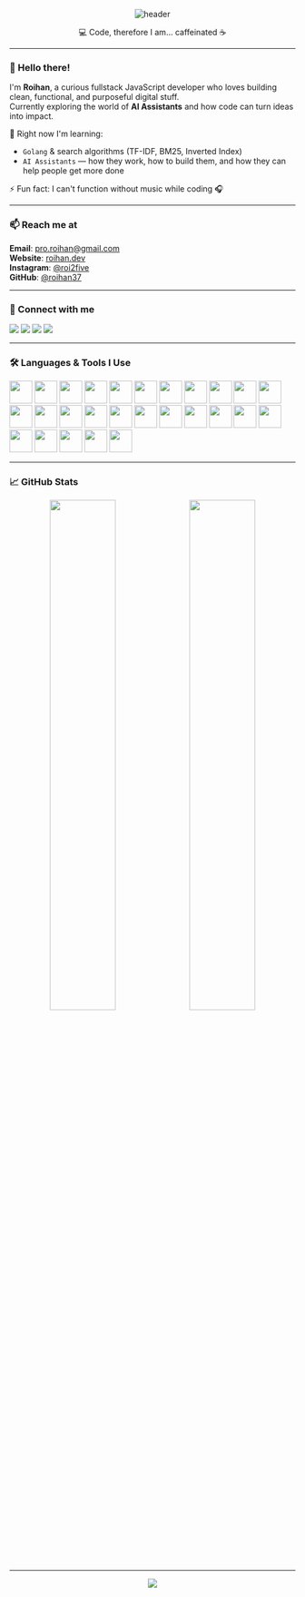 <!-- Header -->
<p align="center">
  <img src="https://capsule-render.vercel.app/api?type=waving&color=0:00C9FF,100:92FE9D&height=200&section=header&text=Roihan%20Salsabila&fontSize=40&fontColor=ffffff&animation=fadeIn" alt="header"/>
</p>

<p align="center">
  💻 Code, therefore I am... caffeinated ☕  
</p>

---

### 👋 Hello there!

I'm **Roihan**, a curious fullstack JavaScript developer who loves building clean, functional, and purposeful digital stuff.  
Currently exploring the world of **AI Assistants** and how code can turn ideas into impact.

🌱 Right now I'm learning:  
- `Golang` & search algorithms (TF-IDF, BM25, Inverted Index)  
- `AI Assistants` — how they work, how to build them, and how they can help people get more done

⚡ Fun fact: I can't function without music while coding 🎧

---

### 📫 Reach me at

**Email**: pro.roihan@gmail.com  
**Website**: [roihan.dev](https://blog-iota-nine-38.vercel.app/)  
**Instagram**: [@roi2five](https://instagram.com/roi2five)  
**GitHub**: [@roihan37](https://github.com/roihan37)

---

### 🤝 Connect with me

<p align="left">
  <a href="mailto:pro.roihan@gmail.com"><img src="https://img.shields.io/badge/Gmail-D14836?style=for-the-badge&logo=gmail&logoColor=white"/></a>
  <a href="https://blog-iota-nine-38.vercel.app/"><img src="https://img.shields.io/badge/Website-0A0A0A?style=for-the-badge&logo=vercel&logoColor=white"/></a>
  <a href="https://instagram.com/roi2five"><img src="https://img.shields.io/badge/Instagram-E4405F?style=for-the-badge&logo=instagram&logoColor=white"/></a>
  <a href="https://github.com/roihan37"><img src="https://img.shields.io/badge/GitHub-100000?style=for-the-badge&logo=github&logoColor=white"/></a>
</p>

---

### 🛠️ Languages & Tools I Use

<p align="left">
  <img src="https://cdn.jsdelivr.net/gh/devicons/devicon/icons/javascript/javascript-original.svg" width="40" height="40"/>
  <img src="https://cdn.jsdelivr.net/gh/devicons/devicon/icons/typescript/typescript-original.svg" width="40" height="40"/>
  <img src="https://cdn.jsdelivr.net/gh/devicons/devicon/icons/nodejs/nodejs-original.svg" width="40" height="40"/>
  <img src="https://cdn.jsdelivr.net/gh/devicons/devicon/icons/react/react-original.svg" width="40" height="40"/>
  <img src="https://cdn.jsdelivr.net/gh/devicons/devicon/icons/nextjs/nextjs-original.svg" width="40" height="40"/>
  <img src="https://cdn.jsdelivr.net/gh/devicons/devicon/icons/express/express-original.svg" width="40" height="40"/>
  <img src="https://cdn.jsdelivr.net/gh/devicons/devicon/icons/graphql/graphql-plain.svg" width="40" height="40"/>
  <img src="https://cdn.jsdelivr.net/gh/devicons/devicon/icons/postgresql/postgresql-original.svg" width="40" height="40"/>
  <img src="https://cdn.jsdelivr.net/gh/devicons/devicon/icons/mongodb/mongodb-original.svg" width="40" height="40"/>
  <img src="https://cdn.jsdelivr.net/gh/devicons/devicon/icons/firebase/firebase-plain.svg" width="40" height="40"/>
  <img src="https://cdn.jsdelivr.net/gh/devicons/devicon/icons/redis/redis-original.svg" width="40" height="40"/>
  <img src="https://cdn.jsdelivr.net/gh/devicons/devicon/icons/tailwindcss/tailwindcss-plain.svg" width="40" height="40"/>
  <img src="https://cdn.jsdelivr.net/gh/devicons/devicon/icons/docker/docker-original.svg" width="40" height="40"/>
  <img src="https://cdn.jsdelivr.net/gh/devicons/devicon/icons/jest/jest-plain.svg" width="40" height="40"/>
  <!-- AWS -->
  <img src="https://cdn.jsdelivr.net/gh/devicons/devicon/icons/amazonwebservices/amazonwebservices-original.svg" width="40" height="40"/>
  <!-- Bootstrap -->
  <img src="https://cdn.jsdelivr.net/gh/devicons/devicon/icons/bootstrap/bootstrap-original.svg" width="40" height="40"/>
  <!-- CSS3 -->
  <img src="https://cdn.jsdelivr.net/gh/devicons/devicon/icons/css3/css3-original.svg" width="40" height="40"/>
  <!-- Docker -->
  <img src="https://cdn.jsdelivr.net/gh/devicons/devicon/icons/docker/docker-original.svg" width="40" height="40"/>
  <!-- Git -->
  <img src="https://cdn.jsdelivr.net/gh/devicons/devicon/icons/git/git-original.svg" width="40" height="40"/>
  <!-- HTML5 -->
  <img src="https://cdn.jsdelivr.net/gh/devicons/devicon/icons/html5/html5-original.svg" width="40" height="40"/>
  <!-- Jest -->
  <img src="https://cdn.jsdelivr.net/gh/devicons/devicon/icons/jest/jest-plain.svg" width="40" height="40"/>
  <!-- MySQL -->
  <img src="https://cdn.jsdelivr.net/gh/devicons/devicon/icons/mysql/mysql-original.svg" width="40" height="40"/>
  <!-- PostgreSQL -->
  <img src="https://cdn.jsdelivr.net/gh/devicons/devicon/icons/postgresql/postgresql-original.svg" width="40" height="40"/>
  <!-- Postman (tidak ada di devicon, pakai CDN alternatif) -->
  <img src="https://www.vectorlogo.zone/logos/getpostman/getpostman-icon.svg" width="40" height="40"/>
  <!-- React Native (pakai logo React juga karena sama) -->
  <img src="https://cdn.jsdelivr.net/gh/devicons/devicon/icons/react/react-original.svg" width="40" height="40"/>
  <!-- Tailwind CSS -->
  <img src="https://cdn.jsdelivr.net/gh/devicons/devicon/icons/tailwindcss/tailwindcss-plain.svg" width="40" height="40"/>
  <!-- Vue.js -->
  <img src="https://cdn.jsdelivr.net/gh/devicons/devicon/icons/vuejs/vuejs-original.svg" width="40" height="40"/>
</p>




---

### 📈 GitHub Stats

<p align="center">
  <img src="https://github-readme-stats.vercel.app/api?username=roihan37&show_icons=true&theme=tokyonight" width="48%" />
  <img src="https://github-readme-streak-stats.herokuapp.com/?user=roihan37&theme=tokyonight" width="48%" />
</p>

---

<p align="center">
  <img src="https://capsule-render.vercel.app/api?type=waving&color=92FE9D&height=100&section=footer"/>
</p>
